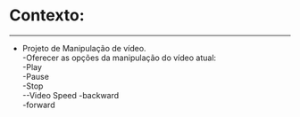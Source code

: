 # Contexto:
------------
- Projeto de Manipulação de vídeo.  
    -Oferecer as opções da manipulação do vídeo atual:  
        -Play  
        -Pause  
        -Stop  
        --Video Speed
            -backward  
            -forward
